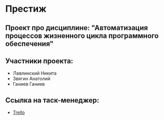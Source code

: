 # Престиж

## Проект про дисциплине: "Автоматизация процессов жизненного цикла программного обеспечения"


## Участники проекта:

* Лавлинский Никита
* Звягин Анатолий
* Ганиев Ганиев

## Ссылка на таск-менеджер:

* [Trello](https://trello.com/b/2IivedDb)
